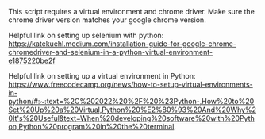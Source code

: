 This script requires a virtual environment and chrome driver. Make sure the chrome driver version matches your google chrome version.

Helpful link on setting up selenium with python:
https://katekuehl.medium.com/installation-guide-for-google-chrome-chromedriver-and-selenium-in-a-python-virtual-environment-e1875220be2f

Helpful link on setting up a virtual environment in Python:
https://www.freecodecamp.org/news/how-to-setup-virtual-environments-in-python/#:~:text=%2C%202022%20%2F%20%23Python-,How%20to%20Set%20Up%20a%20Virtual,Python%20%E2%80%93%20And%20Why%20It's%20Useful&text=When%20developing%20software%20with%20Python,Python%20program%20in%20the%20terminal. 
